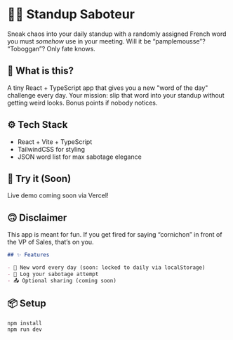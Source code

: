 # 🕵️‍♂️ Standup Saboteur

Sneak chaos into your daily standup with a randomly assigned French word you must *somehow* use in your meeting. Will it be “pamplemousse”? “Toboggan”? Only fate knows.

## 🎯 What is this?

A tiny React + TypeScript app that gives you a new "word of the day" challenge every day. Your mission: slip that word into your standup without getting weird looks. Bonus points if nobody notices.

## ⚙️ Tech Stack

- React + Vite + TypeScript
- TailwindCSS for styling
- JSON word list for max sabotage elegance

## 🚀 Try it (Soon)

Live demo coming soon via Vercel!

## 🙃 Disclaimer

This app is meant for fun. If you get fired for saying “cornichon” in front of the VP of Sales, that’s on you.

```markdown
## ✨ Features

- 🔁 New word every day (soon: locked to daily via localStorage)
- 📝 Log your sabotage attempt
- 📤 Optional sharing (coming soon)
```

## 📦 Setup

```bash
npm install
npm run dev
```
